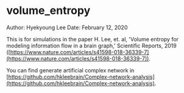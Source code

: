 # volume_entropy

Author: Hyekyoung Lee 
Date: February 12, 2020 

This is for simulations in the paper 
H. Lee, et. al, 'Volume entropy for modeling information flow in a brain graph,' Scientific Reports, 2019 ([https://www.nature.com/articles/s41598-018-36339-7](https://www.nature.com/articles/s41598-018-36339-7)).

You can find generate artificial complex network in [https://github.com/hkleebrain/Complex-network-analysis](https://github.com/hkleebrain/Complex-network-analysis). 
